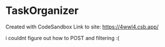 # TaskOrganizer
Created with CodeSandbox
Link to site: https://4wwl4.csb.app/

i couldnt figure out how to POST and filtering :(
